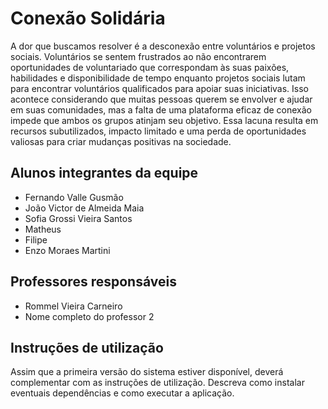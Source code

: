 # Conexão Solidária

A dor que buscamos resolver é a desconexão entre voluntários e projetos sociais. Voluntários se sentem frustrados ao não encontrarem oportunidades de voluntariado que correspondam às suas paixões, habilidades e disponibilidade de tempo enquanto projetos sociais lutam para encontrar voluntários qualificados para apoiar suas iniciativas. Isso acontece considerando que muitas pessoas querem se envolver e ajudar em suas comunidades, mas a falta de uma plataforma eficaz de conexão impede que ambos os grupos atinjam seu objetivo. Essa lacuna resulta em recursos subutilizados, impacto limitado e uma perda de oportunidades valiosas para criar mudanças positivas na sociedade.

## Alunos integrantes da equipe

* Fernando Valle Gusmão
* João Victor de Almeida Maia
* Sofia Grossi Vieira Santos
* Matheus
* Filipe
* Enzo Moraes Martini

## Professores responsáveis

* Rommel Vieira Carneiro
* Nome completo do professor 2

## Instruções de utilização

Assim que a primeira versão do sistema estiver disponível, deverá complementar com as instruções de utilização. Descreva como instalar eventuais dependências e como executar a aplicação.

